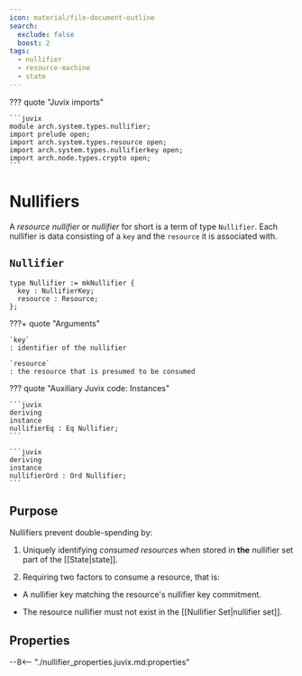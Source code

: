 ```yaml
---
icon: material/file-document-outline
search:
  exclude: false
  boost: 2
tags:
  - nullifier
  - resource-machine
  - state
---
```


??? quote "Juvix imports"

    ```juvix
    module arch.system.types.nullifier;
    import prelude open;
    import arch.system.types.resource open;
    import arch.system.types.nullifierkey open;
    import arch.node.types.crypto open;
    ```

# Nullifiers

A *resource nullifier* or *nullifier* for short is a term of type `Nullifier`.
Each nullifier is data consisting of a `key` and the `resource` it is
associated with.

## `Nullifier`

```juvix
type Nullifier := mkNullifier {
  key : NullifierKey;
  resource : Resource;
};
```

???+ quote "Arguments"

    `key`
    : identifier of the nullifier

    `resource`
    : the resource that is presumed to be consumed

??? quote "Auxiliary Juvix code: Instances"

    ```juvix
    deriving
    instance
    nullifierEq : Eq Nullifier;
    ```

    ```juvix
    deriving
    instance
    nullifierOrd : Ord Nullifier;
    ```

## Purpose

Nullifiers prevent double-spending by:

1. Uniquely identifying *consumed resources* when stored in **the** nullifier
set part of the [[State|state]].

2. Requiring two factors to consume a resource, that is:

  - A nullifier key matching the resource's nullifier key commitment.

  - The resource nullifier must not exist in the [[Nullifier Set|nullifier set]].


## Properties

--8<-- "./nullifier_properties.juvix.md:properties"
